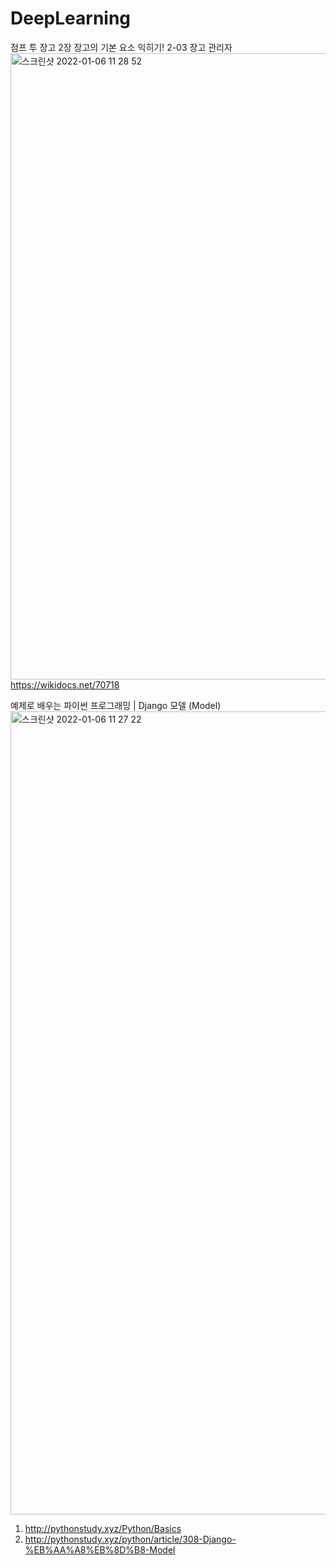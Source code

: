 # DeepLearning



점프 투 장고 2장 장고의 기본 요소 익히기! 2-03 장고 관리자
<img width="1002" alt="스크린샷 2022-01-06 11 28 52" src="https://user-images.githubusercontent.com/89058210/148318581-a72efd58-8ab2-4ec0-9af8-881aa3a4c736.png">
https://wikidocs.net/70718


예제로 배우는 파이썬 프로그래밍 | Django 모델 (Model)
<img width="1285" alt="스크린샷 2022-01-06 11 27 22" src="https://user-images.githubusercontent.com/89058210/148318455-83beb999-00ab-4677-8788-e87465185cb5.png">

1. http://pythonstudy.xyz/Python/Basics
2. http://pythonstudy.xyz/python/article/308-Django-%EB%AA%A8%EB%8D%B8-Model
